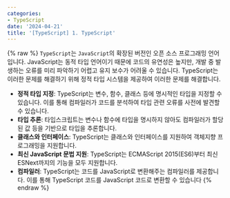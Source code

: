 ```yaml
---
categories:
- TypeScript
date: '2024-04-21'
title: '[TypeScript] 1. TypeScript'
---
```


{% raw %}
`TypeScript`는 `JavaScript`의 확장된 버전인 오픈 소스 프로그래밍 언어입니다. JavaScript는 동적 타입 언어이기 때문에 코드의 유연성은 높지만, 개발 중 발생하는 오류를 미리 파악하기 어렵고 유지 보수가 어려울 수 있습니다. TypeScript는 이러한 문제를 해결하기 위해 정적 타입 시스템을 제공하여 이러한 문제를 해결합니다.

- **정적 타입 지정**: TypeScript는 변수, 함수, 클래스 등에 명시적인 타입을 지정할 수 있습니다. 이를 통해 컴파일러가 코드를 분석하여 타입 관련 오류를 사전에 발견할 수 있습니다.
- **타입 추론**: 타입스크립트는 변수나 함수에 타입을 명시하지 않아도 컴파일러가 할당된 값 등을 기반으로 타입을 추론합니다.
- **클래스와 인터페이스**: TypeScript는 클래스와 인터페이스를 지원하여 객체지향 프로그래밍을 지원합니다.
- **최신 JavaScript 문법 지원**: TypeScript는 ECMAScript 2015(ES6)부터 최신 ESNext까지의 기능을 모두 지원합니다.
- **컴파일러**: TypeScript는 코드를 JavaScript로 변환해주는 컴파일러를 제공합니다. 이를 통해 TypeScript 코드를 JavaScript 코드로 변환할 수 있습니다
{% endraw %}